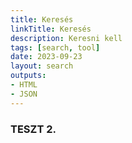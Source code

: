 ```yaml
---
title: Keresés
linkTitle: Keresés
description: Keresni kell
tags: [search, tool]
date: 2023-09-23
layout: search
outputs:
- HTML
- JSON
---
```


### TESZT 2.
